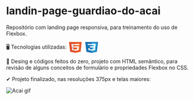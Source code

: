 # landin-page-guardiao-do-acai
Repositório com landing page responsiva, para treinamento do uso de Flexbox. <br>

🖥 Tecnologias utilizadas:
  <img align="center" alt="HTML" height="30" width="40" src="https://raw.githubusercontent.com/devicons/devicon/master/icons/html5/html5-original.svg">
  <img align="center" alt="CSS" height="30" width="40" src="https://raw.githubusercontent.com/devicons/devicon/master/icons/css3/css3-original.svg">
  
 📝 Desing e códigos feitos do zero, projeto com HTML semântico, para revisão de alguns conceitos de formulário e propriedades Flexbox no CSS.
 
 ✔ Projeto finalizado, nas resoluções 375px e telas maiores: <br> 

![Acai gif](https://user-images.githubusercontent.com/97855964/169713510-a68b03d4-3ae1-421a-a206-ed7b10dc9c9e.gif)
